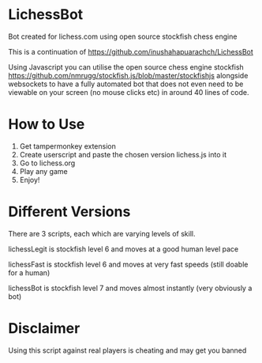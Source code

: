 # LichessBot
Bot created for lichess.com using open source stockfish chess engine

This is a continuation of https://github.com/inushahapuarachch/LichessBot

Using Javascript you can utilise the open source chess engine stockfish https://github.com/nmrugg/stockfish.js/blob/master/stockfishjs alongside websockets to have a fully automated bot that does not even need to be viewable on your screen (no mouse clicks etc) in around 40 lines of code.

# How to Use

1. Get tampermonkey extension
2. Create userscript and paste the chosen version lichess.js into it
3. Go to lichess.org
4. Play any game
5. Enjoy!

# Different Versions

There are 3 scripts, each which are varying levels of skill.

lichessLegit is stockfish level 6 and moves at a good human level pace

lichessFast is stockfish level 6 and moves at very fast speeds (still doable for a human)

lichessBot is stockfish level 7 and moves almost instantly (very obviously a bot)

# Disclaimer
Using this script against real players is cheating and may get you banned
